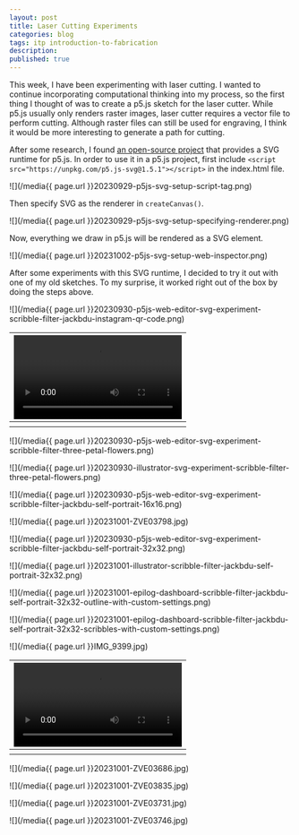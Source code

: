 ```yaml
---
layout: post
title: Laser Cutting Experiments
categories: blog
tags: itp introduction-to-fabrication
description: 
published: true
---
```


This week, I have been experimenting with laser cutting. I wanted to continue incorporating computational thinking into my process, so the first thing I thought of was to create a p5.js sketch for the laser cutter. While p5.js usually only renders raster images, laser cutter requires a vector file to perform cutting. Although raster files can still be used for engraving, I think it would be more interesting to generate a path for cutting.

After some research, I found [an open-source project](https://github.com/zenozeng/p5.js-svg) that provides a SVG runtime for p5.js. In order to use it in a p5.js project, first include `<script src="https://unpkg.com/p5.js-svg@1.5.1"></script>` in the index.html file.

![](/media{{ page.url }}20230929-p5js-svg-setup-script-tag.png)

Then specify SVG as the renderer in `createCanvas()`.

![](/media{{ page.url }}20230929-p5js-svg-setup-specifying-renderer.png)

Now, everything we draw in p5.js will be rendered as a SVG element.

![](/media{{ page.url }}20231002-p5js-svg-setup-web-inspector.png)

After some experiments with this SVG runtime, I decided to try it out with one of my old sketches. To my surprise, it worked right out of the box by doing the steps above.

![](/media{{ page.url }}20230930-p5js-web-editor-svg-experiment-scribble-filter-jackbdu-instagram-qr-code.png)

<table style="width: 100%;">
  <thead><tr><th>
    <video controls width="100%" preload="auto" poster="">
      <source src="/media{{ page.url }}IMG_9353.mp4" type='video/mp4'>
    </video>
  </th></tr></thead>
  <tbody><tr style="text-align: center;"><th></th></tr></tbody>
</table>

![](/media{{ page.url }}20230930-p5js-web-editor-svg-experiment-scribble-filter-three-petal-flowers.png)

![](/media{{ page.url }}20230930-illustrator-svg-experiment-scribble-filter-three-petal-flowers.png)

![](/media{{ page.url }}20230930-p5js-web-editor-svg-experiment-scribble-filter-jackbdu-self-portrait-16x16.png)

![](/media{{ page.url }}20231001-ZVE03798.jpg)

![](/media{{ page.url }}20230930-p5js-web-editor-svg-experiment-scribble-filter-jackbdu-self-portrait-32x32.png)

![](/media{{ page.url }}20231001-illustrator-scribble-filter-jackbdu-self-portrait-32x32.png)

![](/media{{ page.url }}20231001-epilog-dashboard-scribble-filter-jackbdu-self-portrait-32x32-outline-with-custom-settings.png)

![](/media{{ page.url }}20231001-epilog-dashboard-scribble-filter-jackbdu-self-portrait-32x32-scribbles-with-custom-settings.png)

![](/media{{ page.url }}IMG_9399.jpg)

<table style="width: 100%;">
  <thead><tr><th>
    <video controls width="100%" preload="auto" poster="">
      <source src="/media{{ page.url }}IMG_9401.mp4" type='video/mp4'>
    </video>
  </th></tr></thead>
  <tbody><tr style="text-align: center;"><th>
  </th></tr></tbody>
</table>

![](/media{{ page.url }}20231001-ZVE03686.jpg)

![](/media{{ page.url }}20231001-ZVE03835.jpg)

![](/media{{ page.url }}20231001-ZVE03731.jpg)

![](/media{{ page.url }}20231001-ZVE03746.jpg)
